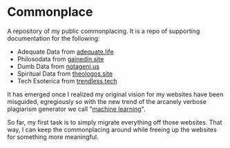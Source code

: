 # Commonplace

A repository of my public commonplacing. It is a repo of supporting documentation for the following:

- Adequate Data from [adequate.life](https://adequate.life/)
- Philosodata from [gainedin.site](https://gainedin.site/)
- Dumb Data from [notageni.us](https://notageni.us/)
- Spiritual Data from [theologos.site](https://theologos.site/)
- Tech Esoterica from [trendless.tech](https://trendless.tech/)

It has emerged once I realized my original vision for my websites have been misguided, egregiously so with the new trend of the arcanely verbose plagiarism generator we call "[machine learning](ai-machinelearning.md)".

So far, my first task is to simply migrate everything off those websites. That way, I can keep the commonplacing around while freeing up the websites for something more meaningful.
